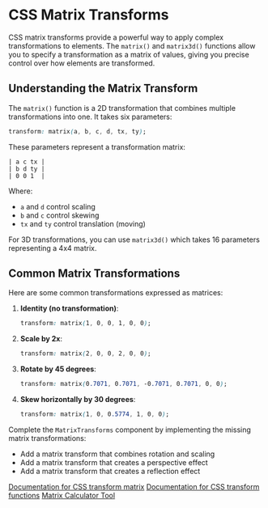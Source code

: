# CSS Matrix Transforms

CSS matrix transforms provide a powerful way to apply complex transformations to elements. The `matrix()` and `matrix3d()` functions allow you to specify a transformation as a matrix of values, giving you precise control over how elements are transformed.

## Understanding the Matrix Transform

The `matrix()` function is a 2D transformation that combines multiple transformations into one. It takes six parameters:

```css
transform: matrix(a, b, c, d, tx, ty);
```

These parameters represent a transformation matrix:

```
| a c tx |
| b d ty |
| 0 0 1  |
```

Where:
- `a` and `d` control scaling
- `b` and `c` control skewing
- `tx` and `ty` control translation (moving)

For 3D transformations, you can use `matrix3d()` which takes 16 parameters representing a 4x4 matrix.

## Common Matrix Transformations

Here are some common transformations expressed as matrices:

1. **Identity (no transformation)**:
   ```css
   transform: matrix(1, 0, 0, 1, 0, 0);
   ```

2. **Scale by 2x**:
   ```css
   transform: matrix(2, 0, 0, 2, 0, 0);
   ```

3. **Rotate by 45 degrees**:
   ```css
   transform: matrix(0.7071, 0.7071, -0.7071, 0.7071, 0, 0);
   ```

4. **Skew horizontally by 30 degrees**:
   ```css
   transform: matrix(1, 0, 0.5774, 1, 0, 0);
   ```

<p class="call-to-play">
  Complete the <code>MatrixTransforms</code> component by implementing the missing matrix transformations:
  <ul>
    <li>Add a matrix transform that combines rotation and scaling</li>
    <li>Add a matrix transform that creates a perspective effect</li>
    <li>Add a matrix transform that creates a reflection effect</li>
  </ul>
</p>

[Documentation for CSS transform matrix][mdn-matrix]
[Documentation for CSS transform functions][mdn-transform-functions]
[Matrix Calculator Tool][matrix-calculator]

[mdn-matrix]: https://developer.mozilla.org/en-US/docs/Web/CSS/transform-function/matrix
[mdn-transform-functions]: https://developer.mozilla.org/en-US/docs/Web/CSS/transform-function
[matrix-calculator]: https://www.useragentman.com/matrix/
